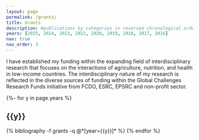 ```yaml
---
layout: page
permalink: /grants/
title: Grants
description: #publications by categories in reversed chronological order. generated by jekyll-scholar.
years: [2025, 2024, 2023, 2022, 2020, 2019, 2018, 2017, 2016]
nav: true
nav_order: 3
---
```





<!-- _pages/grants.md -->

I have established my funding within the expanding field of interdisciplinary research that focuses on the interactions of agriculture, nutrition, and health in low-income countries. The interdisciplinary nature of my research is reflected in the diverse sources of funding within the Global Challenges Research Funds initiative from FCDO, ESRC, EPSRC and non-profit sector.

<div id="publicationList" class="publications">

{%- for y in page.years %}
  <h2 class="year">{{y}}</h2>
  {% bibliography -f grants -q @*[year={{y}}]* %}
{% endfor %}

</div>
